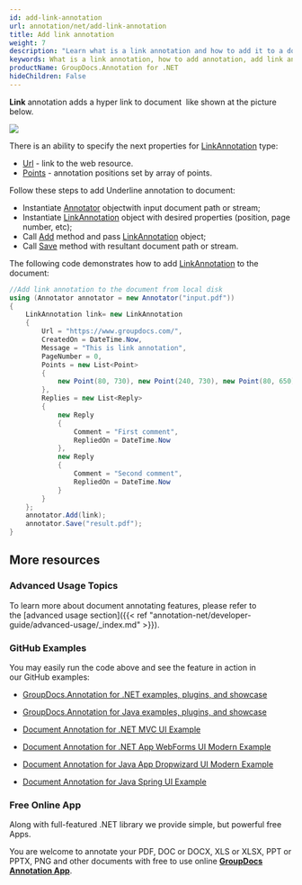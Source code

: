 ```yaml
---
id: add-link-annotation
url: annotation/net/add-link-annotation
title: Add link annotation
weight: 7
description: "Learn what is a link annotation and how to add it to a document programmatically using GroupDocs.Annotation for .NET."
keywords: What is a link annotation, how to add annotation, add link annotation
productName: GroupDocs.Annotation for .NET
hideChildren: False
---
```

**Link** annotation adds a hyper link to document  like shown at the picture below. 

![](annotation-net/images/add-link-annotation.png)

There is an ability to specify the next properties for [LinkAnnotation](https://apireference.groupdocs.com/net/annotation/groupdocs.annotation.models.annotationmodels/linkannotation) type:

*   [Url](https://apireference.groupdocs.com/annotation/net/groupdocs.annotation.models.annotationmodels/linkannotation/properties/url) - link to the web resource.
*   [Points](https://apireference.groupdocs.com/annotation/net/groupdocs.annotation.models.annotationmodels/linkannotation/properties/points) - annotation positions set by array of points.  
    

Follow these steps to add Underline annotation to document:

*   Instantiate [Annotator](https://apireference.groupdocs.com/net/annotation/groupdocs.annotation/annotator) objectwith input document path or stream;
*   Instantiate [LinkAnnotation](https://apireference.groupdocs.com/net/annotation/groupdocs.annotation.models.annotationmodels/linkannotation) object with desired properties (position, page number, etc);
*   Call [Add](https://apireference.groupdocs.com/net/annotation/groupdocs.annotation/annotator/methods/add) method and pass [LinkAnnotation](https://apireference.groupdocs.com/net/annotation/groupdocs.annotation.models.annotationmodels/linkannotation) object;
*   Call [Save](https://apireference.groupdocs.com/net/annotation/groupdocs.annotation/annotator/methods/save/index) method with resultant document path or stream.

The following code demonstrates how to add [LinkAnnotation](https://apireference.groupdocs.com/net/annotation/groupdocs.annotation.models.annotationmodels/linkannotation) to the document:

```csharp
//Add link annotation to the document from local disk
using (Annotator annotator = new Annotator("input.pdf"))
{
	LinkAnnotation link= new LinkAnnotation
    {
    	Url = "https://www.groupdocs.com/",
        CreatedOn = DateTime.Now,
        Message = "This is link annotation",
        PageNumber = 0,
        Points = new List<Point>
        {
        	new Point(80, 730), new Point(240, 730), new Point(80, 650), new Point(240, 650)
        },
        Replies = new List<Reply>
        {
        	new Reply
            {
            	Comment = "First comment",
                RepliedOn = DateTime.Now
            },
            new Reply
            {
            	Comment = "Second comment",
                RepliedOn = DateTime.Now
            }
        }
    };
    annotator.Add(link);
    annotator.Save("result.pdf");
}
```

## More resources

### Advanced Usage Topics

To learn more about document annotating features, please refer to the [advanced usage section]({{< ref "annotation-net/developer-guide/advanced-usage/_index.md" >}}).

### GitHub Examples

You may easily run the code above and see the feature in action in our GitHub examples:

*   [GroupDocs.Annotation for .NET examples, plugins, and showcase](https://github.com/groupdocs-annotation/GroupDocs.Annotation-for-.NET)
    
*   [GroupDocs.Annotation for Java examples, plugins, and showcase](https://github.com/groupdocs-annotation/GroupDocs.Annotation-for-Java)
    
*   [Document Annotation for .NET MVC UI Example](https://github.com/groupdocs-annotation/GroupDocs.Annotation-for-.NET-MVC) 
    
*   [Document Annotation for .NET App WebForms UI Modern Example](https://github.com/groupdocs-annotation/GroupDocs.Annotation-for-.NET-WebForms)
    
*   [Document Annotation for Java App Dropwizard UI Modern Example](https://github.com/groupdocs-annotation/GroupDocs.Annotation-for-Java-Dropwizard)
    
*   [Document Annotation for Java Spring UI Example](https://github.com/groupdocs-annotation/GroupDocs.Annotation-for-Java-Spring)
    

### Free Online App

Along with full-featured .NET library we provide simple, but powerful free Apps.

You are welcome to annotate your PDF, DOC or DOCX, XLS or XLSX, PPT or PPTX, PNG and other documents with free to use online **[GroupDocs Annotation App](https://products.groupdocs.app/annotation)**.
